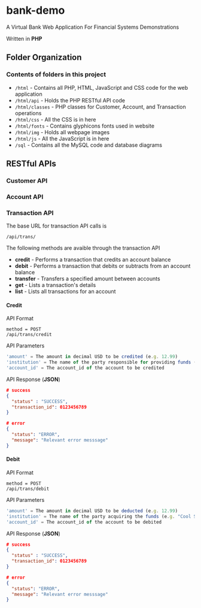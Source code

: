 bank-demo
=========

A Virtual Bank Web Application For Financial Systems Demonstrations

Written in **PHP**

## Folder Organization
### Contents of folders in this project

* ```/html``` - Contains all PHP, HTML, JavaScript and CSS code for the web application
* ```/html/api``` - Holds the PHP RESTful API code
* ```/html/classes``` - PHP classes for Customer, Account, and Transaction operations
* ```/html/css``` - All the CSS is in here
* ```/html/fonts``` - Contains glyphicons fonts used in website
* ```/html/img``` - Holds all webpage images
* ```/html/js``` - All the JavaScript is in here
* ```/sql``` - Contains all the MySQL code and database diagrams

## RESTful APIs

### Customer API

### Account API

### Transaction API

The base URL for transaction API calls is
```
/api/trans/
```

The following methods are avaible through the transaction API
* **credit** - Performs a transaction that credits an account balance
* **debit** - Performs a transaction that debits or subtracts from an account balance
* **transfer** - Transfers a specified amount between accounts
* **get** - Lists a transaction's details
* **list** - Lists all transactions for an account

#### Credit

API Format
```
method = POST
/api/trans/credit
```

API Parameters
```javascript
'amount' = The amount in decimal USD to be credited (e.g. 12.99)
'institution' = The name of the party responsible for providing funds (e.g. "Employer, Inc.")
'account_id' = The account_id of the account to be credited
```

API Response (**JSON**)
```json
# success
{
  "status" : "SUCCESS",
  "transaction_id": 0123456789
}

# error
{
  "status": "ERROR",
  "message": "Relevant error messsage"
}
```

#### Debit

API Format
```
method = POST
/api/trans/debit
```

API Parameters
```javascript
'amount' = The amount in decimal USD to be deducted (e.g. 12.99)
'institution' = The name of the party acquiring the funds (e.g. "Cool Store")
'account_id' = The account_id of the account to be debited
```

API Response (**JSON**)
```json
# success
{
  "status" : "SUCCESS",
  "transaction_id": 0123456789
}

# error
{
  "status": "ERROR",
  "message": "Relevant error messsage"
}
```

